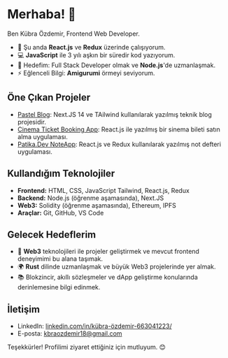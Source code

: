 # Merhaba! 👋
Ben Kübra Özdemir, Frontend Web Developer.

- 🌱 Şu anda **React.js** ve **Redux** üzerinde çalışıyorum.
- 💻 **JavaScript** ile 3 yılı aşkın bir süredir kod yazıyorum.
- 🎯 Hedefim: Full Stack Developer olmak ve **Node.js**'de uzmanlaşmak.
- ⚡ Eğlenceli Bilgi: **Amigurumi** örmeyi seviyorum.

## Öne Çıkan Projeler


- [Pastel Blog](https://github.com/kbraozdemir/pastel-page): Next.JS 14 ve TAilwind kullanılarak yazılmış teknik blog projesidir.
- [Cinema Ticket Booking App](https://github.com/kbraozdemir/TicketApp): React.js ile yazılmış bir sinema bileti satın alma uygulaması.
- [Patika.Dev NoteApp](https://github.com/kbraozdemir/PatikaDevNotesApp): React.js ve Redux kullanılarak yazılmış not defteri uygulaması.

## Kullandığım Teknolojiler

- **Frontend:** HTML, CSS, JavaScript Tailwind, React.js, Redux
- **Backend:** Node.js (öğrenme aşamasında), Next.JS
- **Web3:** Solidity (öğrenme aşamasında), Ethereum, IPFS
- **Araçlar:** Git, GitHub, VS Code

## Gelecek Hedeflerim

- 🚀 **Web3** teknolojileri ile projeler geliştirmek ve mevcut frontend deneyimimi bu alana taşımak.
- 🌍 **Rust** dilinde uzmanlaşmak ve büyük Web3 projelerinde yer almak.
- 📚 Blokzincir, akıllı sözleşmeler ve dApp geliştirme konularında derinlemesine bilgi edinmek.


## İletişim

- LinkedIn: [linkedin.com/in/kübra-özdemir-663041223/](https://www.linkedin.com/in/k%C3%BCbra-%C3%B6zdemir-181633327/)
- E-posta: [kbraozdemir18@gmail.com](mailto:kbraozdemir18@gmail.com)

Teşekkürler! Profilimi ziyaret ettiğiniz için mutluyum. 😊
